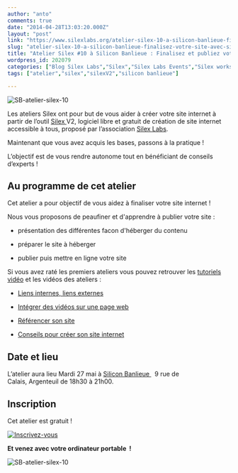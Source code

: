 ```yaml
---
author: "anto"
comments: true
date: "2014-04-28T13:03:20.000Z"
layout: "post"
link: "https://www.silexlabs.org/atelier-silex-10-a-silicon-banlieue-finalisez-votre-site-avec-silex/"
slug: "atelier-silex-10-a-silicon-banlieue-finalisez-votre-site-avec-silex"
title: "Atelier Silex #10 à Silicon Banlieue : Finalisez et publiez votre site avec Silex"
wordpress_id: 202079
categories: ["Blog Silex Labs","Silex","Silex Labs Events","Silex workshops","The Blog"]
tags: ["atelier","silex","silexV2","silicon banlieue"]

---
```

![SB-atelier-silex-10](https://www.silexlabs.org/wp-content/uploads/2014/05/SB-atelier-silex-10-bandeau-agglogo.png)

Les ateliers Silex ont pour but de vous aider à créer votre site internet à partir de l’outil [Silex ](http://www.silex.me)V2, logiciel libre et gratuit de création de site internet accessible à tous, proposé par l’association [Silex Labs](https://www.silexlabs.org/).

Maintenant que vous avez acquis les bases, passons à la pratique !

L’objectif est de vous rendre autonome tout en bénéficiant de conseils d’experts !


## Au programme de cet atelier


Cet atelier a pour objectif de vous aidez à finaliser votre site internet !


Nous vous proposons de peaufiner et d'apprendre à publier votre site :







  * présentation des différentes facon d'héberger du contenu


  * préparer le site à héberger


  * publier puis mettre en ligne votre site




Si vous avez raté les premiers ateliers vous pouvez retrouver les [tutoriels vidéo](https://www.silexlabs.org/201324/silex/tutorials-silex/tutoriels-video-silex/%20%E2%80%8E) et les vidéos des ateliers :







  * [Liens internes, liens externes](https://www.silexlabs.org/201165/the-blog/master-class-silex-atelier-2-liens-internes-externes-et-embeded/)


  * [Intégrer des vidéos sur une page web](https://www.silexlabs.org/201333/silex/atelier-silex-3-liens-internes-liens-externes-et-liens-embeded/)


  * [Référencer son site](https://www.silexlabs.org/201795/the-blog/compte-rendu-video-de-latelier-5-optimiser-son-referencement/)


  * [Conseils pour créer son site internet](https://www.silexlabs.org/202049/silex/tutorials-silex/compte-rendu-video-de-latelier-7-faites-votre-site/)




## Date et lieu




L’atelier aura lieu Mardi 27 mai à [Silicon Banlieue ](http://www.siliconbanlieue.fr/contact/)  9 rue de Calais, Argenteuil de 18h30 à 21h00.





## Inscription


Cet atelier est gratuit !


[![Inscrivez-vous](https://www.silexlabs.org/wp-content/uploads/2014/02/bouton_Inscrivez-vous_bleu.jpg)](https://www.eventbrite.fr/e/billets-copie-de-copie-de-atelier-silex-10-finalisez-votre-site-11504868371)




**Et venez avec votre ordinateur portable  !**




![SB-atelier-silex-10](https://www.silexlabs.org/wp-content/uploads/2014/05/SB-atelier-silex-10-carre-agglogo.png)

